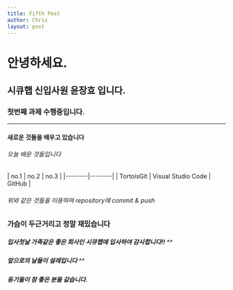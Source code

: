 ```yaml
---
title: Fifth Post
author: Chris
layout: post
---
```


# 안녕하세요. 
## 시큐햅 신입사원 윤장효 입니다.
### 첫번째 과제 수행중입니다.


* * *
#### 새로운 것들을 배우고 있습니다

###### 오늘 배운 것들입니다
| no.1 | no.2 |	no.3	|
|--------|--------|
|     TortoisGit  |   Visual Studio Code     | GitHub	|

###### 위와 같은 것들을 이용하여 repository에 commit & push

### 가슴이 두근거리고 정말 재밌습니다

##### 입사첫날 가족같은 좋은 회사인 시큐햅에 입사하여 감사합니다!! ^^
##### 앞으로의 날들이 설레입니다 ^^
##### 동기들이 참 좋은 분들 같습니다.

